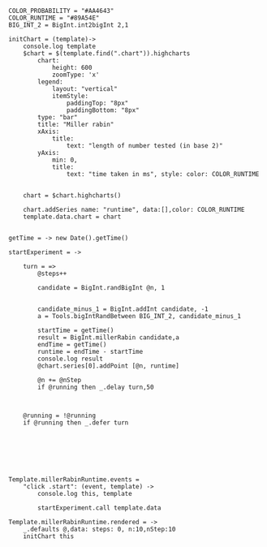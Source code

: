 
	COLOR_PROBABILITY = "#AA4643"
	COLOR_RUNTIME = "#89A54E"
	BIG_INT_2 = BigInt.int2bigInt 2,1

	initChart = (template)->
		console.log template
		$chart = $(template.find(".chart")).highcharts
			chart:
				height: 600
				zoomType: 'x'
			legend:
				layout: "vertical"
				itemStyle:
					paddingTop: "8px"
					paddingBottom: "8px"
			type: "bar"
			title: "Miller rabin"
			xAxis:
				title:
					text: "length of number tested (in base 2)"
			yAxis: 
				min: 0, 
				title: 
					text: "time taken in ms", style: color: COLOR_RUNTIME
				
					
		chart = $chart.highcharts()

		chart.addSeries name: "runtime", data:[],color: COLOR_RUNTIME
		template.data.chart = chart
	

	getTime = -> new Date().getTime()

	startExperiment = ->

		turn = =>
			@steps++
			
			candidate = BigInt.randBigInt @n, 1


			candidate_minus_1 = BigInt.addInt candidate, -1
			a = Tools.bigIntRandBetween BIG_INT_2, candidate_minus_1
		
			startTime = getTime()
			result = BigInt.millerRabin candidate,a
			endTime = getTime()
			runtime = endTime - startTime
			console.log result
			@chart.series[0].addPoint [@n, runtime]

			@n += @nStep
			if @running then _.delay turn,50
			


		@running = !@running
		if @running then _.defer turn
		

		



	
	Template.millerRabinRuntime.events = 
		"click .start": (event, template) ->
			console.log this, template
			
			startExperiment.call template.data

	Template.millerRabinRuntime.rendered = ->
		_.defaults @,data: steps: 0, n:10,nStep:10
		initChart this